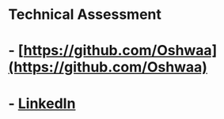 # Technical Assessment
# - [https://github.com/Oshwaa](https://github.com/Oshwaa)
# - [LinkedIn](https://www.linkedin.com/in/ivan-tomazar-74bb3b290/)

